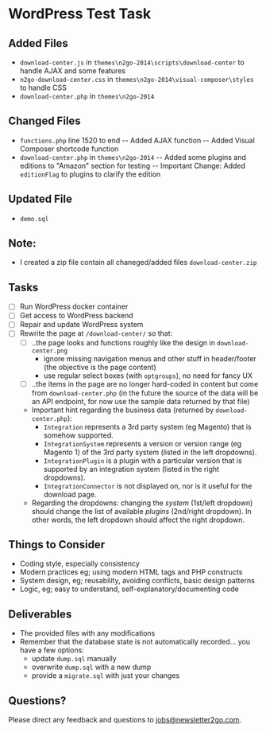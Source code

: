 # WordPress Test Task



## Added Files

- `download-center.js` in `themes\n2go-2014\scripts\download-center` to handle AJAX and some features
- `n2go-download-center.css` in `themes\n2go-2014\visual-composer\styles` to handle CSS
- `download-center.php` in `themes\n2go-2014`

## Changed Files

- `functions.php` line 1520 to end
  -- Added AJAX function
  -- Added Visual Composer shortcode function
- `download-center.php` in `themes\n2go-2014`
  -- Added some plugins and editions to "Amazon" section for testing
  -- Important Change: Added `editionFlag` to plugins to clarify the edition

## Updated File
- `demo.sql`

## Note: 
- I created a zip file contain all chaneged/added files `download-center.zip`

## Tasks

- [ ] Run WordPress docker container
- [ ] Get access to WordPress backend
- [ ] Repair and update WordPress system
- [ ] Rewrite the page at `/download-center/` so that:
  - [ ] ..the page looks and functions roughly like the design in `download-center.png`
    - ignore missing navigation menus and other stuff in header/footer (the objective is the page content)
    - use regular select boxes (with `optgroups`), no need for fancy UX
  - [ ] ..the items in the page are no longer hard-coded in content but come from `download-center.php` (in the future the source of the data will be an API endpoint, for now use the sample data returned by that file)
  - Important hint regarding the business data (returned by `download-center.php`):
    - `Integration` represents a 3rd party system  (eg Magento) that is somehow supported.
    - `IntegrationSystem` represents a version or version range (eg Magento 1) of the 3rd party system (listed in the left dropdowns).
    - `IntegrationPlugin` is a plugin with a particular version that is supported by an integration system (listed in the right dropdowns).
    - `IntegrationConnector` is not displayed on, nor is it useful for the download page.
  - Regarding the dropdowns: changing the *system* (1st/left dropdown) should change the list of available *plugins* (2nd/right dropdown).
    In other words, the left dropdown should affect the right dropdown.

## Things to Consider
- Coding style, especially consistency
- Modern practices eg; using modern HTML tags and PHP constructs
- System design, eg; reusability, avoiding conflicts, basic design patterns
- Logic, eg; easy to understand, self-explanatory/documenting code

## Deliverables

- The provided files with any modifications
- Remember that the database state is not automatically recorded... you have a few options:
  - update `dump.sql` manually
  - overwrite `dump.sql` with a new dump
  - provide a `migrate.sql` with just your changes

## Questions?

Please direct any feedback and questions to <a href="mailto:sciberras@newsletter2go.com?subject=WordPress+Test+Task" target="_blank">jobs@newsletter2go.com</a>.









